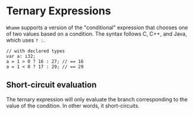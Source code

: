 # Ternary Expressions #

`Whamm` supports a version of the "conditional" expression that chooses one of two values based on a condition.
The syntax follows C, C++, and Java, which uses `? :`.

```
// with declared types
var a: i32;
a = 1 > 0 ? 16 : 27; // == 16
a = 1 < 0 ? 17 : 29; // == 29
```

## Short-circuit evaluation ##

The ternary expression will only evaluate the branch corresponding to the value of the condition.
In other words, it short-circuits.
